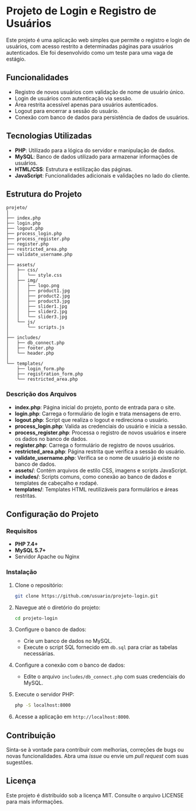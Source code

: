 
# Projeto de Login e Registro de Usuários

Este projeto é uma aplicação web simples que permite o registro e login de usuários, com acesso restrito a determinadas páginas para usuários autenticados. Ele foi desenvolvido como um teste para uma vaga de estágio.

## Funcionalidades

- Registro de novos usuários com validação de nome de usuário único.
- Login de usuários com autenticação via sessão.
- Área restrita acessível apenas para usuários autenticados.
- Logout para encerrar a sessão do usuário.
- Conexão com banco de dados para persistência de dados de usuários.

## Tecnologias Utilizadas

- **PHP**: Utilizado para a lógica do servidor e manipulação de dados.
- **MySQL**: Banco de dados utilizado para armazenar informações de usuários.
- **HTML/CSS**: Estrutura e estilização das páginas.
- **JavaScript**: Funcionalidades adicionais e validações no lado do cliente.

## Estrutura do Projeto

```plaintext
projeto/
│
├── index.php
├── login.php
├── logout.php
├── process_login.php
├── process_register.php
├── register.php
├── restricted_area.php
├── validate_username.php
│
├── assets/
│   ├── css/
│   │   └── style.css
│   ├── img/
│   │   ├── logo.png
│   │   ├── product1.jpg
│   │   ├── product2.jpg
│   │   ├── product3.jpg
│   │   ├── slider1.jpg
│   │   ├── slider2.jpg
│   │   └── slider3.jpg
│   └── js/
│       └── scripts.js
│
├── includes/
│   ├── db_connect.php
│   ├── footer.php
│   └── header.php
│
└── templates/
    ├── login_form.php
    ├── registration_form.php
    └── restricted_area.php
```

### Descrição dos Arquivos

- **index.php**: Página inicial do projeto, ponto de entrada para o site.
- **login.php**: Carrega o formulário de login e trata mensagens de erro.
- **logout.php**: Script que realiza o logout e redireciona o usuário.
- **process_login.php**: Valida as credenciais do usuário e inicia a sessão.
- **process_register.php**: Processa o registro de novos usuários e insere os dados no banco de dados.
- **register.php**: Carrega o formulário de registro de novos usuários.
- **restricted_area.php**: Página restrita que verifica a sessão do usuário.
- **validate_username.php**: Verifica se o nome de usuário já existe no banco de dados.
- **assets/**: Contém arquivos de estilo CSS, imagens e scripts JavaScript.
- **includes/**: Scripts comuns, como conexão ao banco de dados e templates de cabeçalho e rodapé.
- **templates/**: Templates HTML reutilizáveis para formulários e áreas restritas.

## Configuração do Projeto

### Requisitos

- **PHP 7.4+**
- **MySQL 5.7+**
- Servidor Apache ou Nginx

### Instalação

1. Clone o repositório:
   ```bash
   git clone https://github.com/usuario/projeto-login.git
   ```

2. Navegue até o diretório do projeto:
   ```bash
   cd projeto-login
   ```

3. Configure o banco de dados:
   - Crie um banco de dados no MySQL.
   - Execute o script SQL fornecido em `db.sql` para criar as tabelas necessárias.

4. Configure a conexão com o banco de dados:
   - Edite o arquivo `includes/db_connect.php` com suas credenciais do MySQL.

5. Execute o servidor PHP:
   ```bash
   php -S localhost:8000
   ```

6. Acesse a aplicação em `http://localhost:8000`.

## Contribuição

Sinta-se à vontade para contribuir com melhorias, correções de bugs ou novas funcionalidades. Abra uma *issue* ou envie um *pull request* com suas sugestões.

## Licença

Este projeto é distribuído sob a licença MIT. Consulte o arquivo LICENSE para mais informações.

